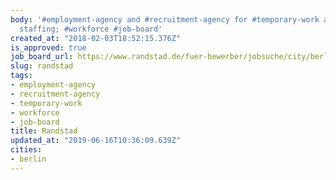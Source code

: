 ```yaml
---
body: '#employment-agency and #recruitment-agency for #temporary-work and permanent
  staffing; #workforce #job-board'
created_at: "2018-02-03T18:52:15.376Z"
is_approved: true
job_board_url: https://www.randstad.de/fuer-bewerber/jobsuche/city/berlin%2B25?items_per_page=10
slug: randstad
tags:
- employment-agency
- recruitment-agency
- temporary-work
- workforce
- job-board
title: Randstad
updated_at: "2019-06-16T10:36:09.639Z"
cities:
- berlin
---
```

